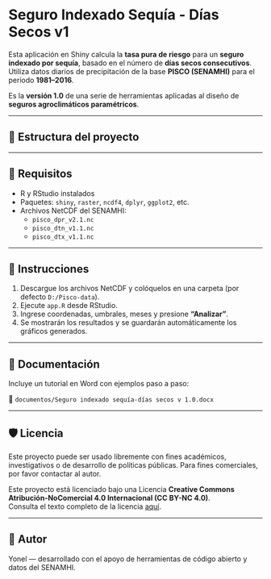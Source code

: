 # Seguro Indexado Sequía - Días Secos v1

Esta aplicación en Shiny calcula la **tasa pura de riesgo** para un **seguro indexado por sequía**, basado en el número de **días secos consecutivos**. Utiliza datos diarios de precipitación de la base **PISCO (SENAMHI)** para el período **1981–2016**.

Es la **versión 1.0** de una serie de herramientas aplicadas al diseño de **seguros agroclimáticos paramétricos**.

---

## 📂 Estructura del proyecto


---

## 📌 Requisitos

- R y RStudio instalados
- Paquetes: `shiny`, `raster`, `ncdf4`, `dplyr`, `ggplot2`, etc.
- Archivos NetCDF del SENAMHI:
  - `pisco_dpr_v2.1.nc`
  - `pisco_dtn_v1.1.nc`
  - `pisco_dtx_v1.1.nc`

---

## 🚀 Instrucciones

1. Descargue los archivos NetCDF y colóquelos en una carpeta (por defecto `D:/Pisco-data`).
2. Ejecute `app.R` desde RStudio.
3. Ingrese coordenadas, umbrales, meses y presione **“Analizar”**.
4. Se mostrarán los resultados y se guardarán automáticamente los gráficos generados.

---

## 📄 Documentación

Incluye un tutorial en Word con ejemplos paso a paso:

📁 `documentos/Seguro indexado sequía-días secos v 1.0.docx`

---

## 🛡️ Licencia

Este proyecto puede ser usado libremente con fines académicos, investigativos o de desarrollo de políticas públicas. Para fines comerciales, por favor contactar al autor.

Este proyecto está licenciado bajo una Licencia **Creative Commons Atribución-NoComercial 4.0 Internacional (CC BY-NC 4.0)**.  
Consulta el texto completo de la licencia [aquí](https://creativecommons.org/licenses/by-nc/4.0/).


---

## 🙌 Autor

Yonel — desarrollado con el apoyo de herramientas de código abierto y datos del SENAMHI.
